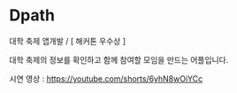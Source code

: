 # Dpath
대학 축제 앱개발 / [ 해커톤 우수상 ]



대학 축제의 정보를 확인하고 함께 참여할 모임을 만드는 어플입니다. 

시연 영상 : 
https://youtube.com/shorts/6yhN8wOiYCc

